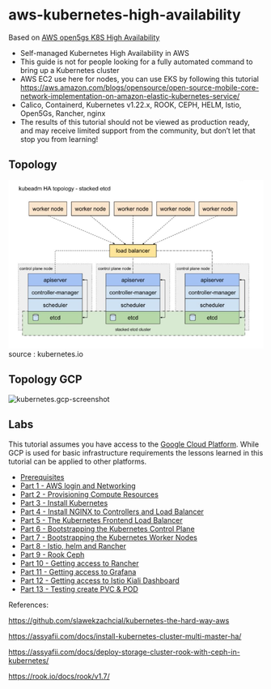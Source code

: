# aws-kubernetes-high-availability

Based on [AWS open5gs K8S High Availability](https://awstip.com/aws-open5gs-k8s-high-availability-part-1-9d41f47d9d7c)

* Self-managed Kubernetes High Availability in AWS
* This guide is not for people looking for a fully automated command to bring up a Kubernetes cluster
* AWS EC2 use here for nodes, you can use EKS by following this tutorial https://aws.amazon.com/blogs/opensource/open-source-mobile-core-network-implementation-on-amazon-elastic-kubernetes-service/
* Calico, Containerd, Kubernetes v1.22.x, ROOK, CEPH, HELM, Istio, Open5Gs, Rancher, nginx
* The results of this tutorial should not be viewed as production ready, and may receive limited support from the community, but don’t let that stop you from learning!

## Topology

![kubernetes.io-screenshot](docs/images/kubernetes_HA.JPG)
source : kubernetes.io

## Topology GCP
![kubernetes.gcp-screenshot](docs/images/gcp_k8s_ha.png)


## Labs

This tutorial assumes you have access to the [Google Cloud Platform](https://cloud.google.com). While GCP is used for basic infrastructure requirements the lessons learned in this tutorial can be applied to other platforms.

* [Prerequisites](docs/01-prerequisites.md)
* [Part 1 - AWS login and Networking](docs/02-part-01.md)
* [Part 2 - Provisioning Compute Resources](docs/03-part-02.md)
* [Part 3 - Install Kubernetes](docs/04-part-03.md)
* [Part 4 - Install NGINX to Controllers and Load Balancer](docs/05-part-04.md)
* [Part 5 - The Kubernetes Frontend Load Balancer](docs/06-part-05.md)
* [Part 6 - Bootstrapping the Kubernetes Control Plane](docs/07-part-06.md)
* [Part 7 - Bootstrapping the Kubernetes Worker Nodes](docs/08-part-07.md)
* [Part 8 - Istio, helm and Rancher](docs/09-part-08.md)
* [Part 9 - Rook Ceph](docs/10-part-09.md)
* [Part 10 - Getting access to Rancher](docs/11-part-10.md)
* [Part 11 - Getting access to Grafana](docs/12-part-11.md)
* [Part 12 - Getting access to Istio Kiali Dashboard](docs/13-part-12.md)
* [Part 13 - Testing create PVC & POD](docs/14-part-13.md)


References:

https://github.com/slawekzachcial/kubernetes-the-hard-way-aws

https://assyafii.com/docs/install-kubernetes-cluster-multi-master-ha/

https://assyafii.com/docs/deploy-storage-cluster-rook-with-ceph-in-kubernetes/

https://rook.io/docs/rook/v1.7/
